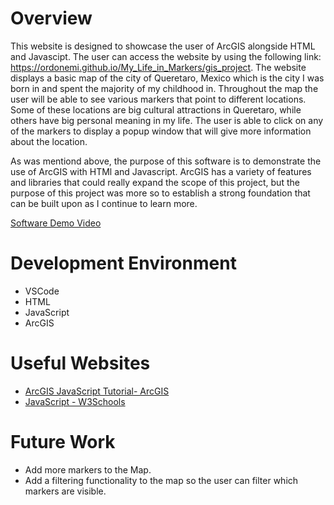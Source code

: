 # Overview

This website is designed to showcase the user of ArcGIS alongside HTML and Javascipt. The user can access the website by using the following link: https://ordonemi.github.io/My_Life_in_Markers/gis_project. 
The website displays a basic map of the city of Queretaro, Mexico which is the city I was born in and spent the majority of my childhood in. Throughout the map the user will be able
to see various markers that point to different locations. Some of these locations are big cultural attractions in Queretaro, while others have big personal meaning in my life. The user 
is able to click on any of the markers to display a popup window that will give more information about the location. 

As was mentiond above, the purpose of this software is to demonstrate the use of ArcGIS with HTMl and Javascript. ArcGIS has a variety of features and libraries that could really expand the scope
of this project, but the purpose of this project was more so to establish a strong foundation that can be built upon as I continue to learn more. 

[Software Demo Video](http://youtube.link.goes.here)

# Development Environment

* VSCode
* HTML
* JavaScript
* ArcGIS

# Useful Websites

* [ArcGIS JavaScript Tutorial- ArcGIS](https://developers.arcgis.com/documentation/mapping-apis-and-services/tutorials/)
* [JavaScript - W3Schools](https://www.w3schools.com/js/)

# Future Work

* Add more markers to the Map.
* Add a filtering functionality to the map so the user can filter which markers are visible.
